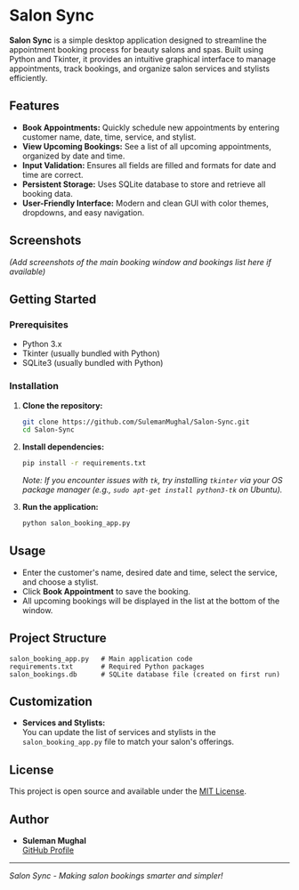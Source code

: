 # Salon Sync

**Salon Sync** is a simple desktop application designed to streamline the appointment booking process for beauty salons and spas. Built using Python and Tkinter, it provides an intuitive graphical interface to manage appointments, track bookings, and organize salon services and stylists efficiently.

## Features

- **Book Appointments:** Quickly schedule new appointments by entering customer name, date, time, service, and stylist.
- **View Upcoming Bookings:** See a list of all upcoming appointments, organized by date and time.
- **Input Validation:** Ensures all fields are filled and formats for date and time are correct.
- **Persistent Storage:** Uses SQLite database to store and retrieve all booking data.
- **User-Friendly Interface:** Modern and clean GUI with color themes, dropdowns, and easy navigation.

## Screenshots

*(Add screenshots of the main booking window and bookings list here if available)*

## Getting Started

### Prerequisites

- Python 3.x
- Tkinter (usually bundled with Python)
- SQLite3 (usually bundled with Python)

### Installation

1. **Clone the repository:**
   ```bash
   git clone https://github.com/SulemanMughal/Salon-Sync.git
   cd Salon-Sync
   ```

2. **Install dependencies:**
   ```bash
   pip install -r requirements.txt
   ```
   *Note: If you encounter issues with `tk`, try installing `tkinter` via your OS package manager (e.g., `sudo apt-get install python3-tk` on Ubuntu).*

3. **Run the application:**
   ```bash
   python salon_booking_app.py
   ```

## Usage

- Enter the customer's name, desired date and time, select the service, and choose a stylist.
- Click **Book Appointment** to save the booking.
- All upcoming bookings will be displayed in the list at the bottom of the window.

## Project Structure

```
salon_booking_app.py   # Main application code
requirements.txt       # Required Python packages
salon_bookings.db      # SQLite database file (created on first run)
```

## Customization

- **Services and Stylists:**  
  You can update the list of services and stylists in the `salon_booking_app.py` file to match your salon's offerings.

## License

This project is open source and available under the [MIT License](LICENSE).

## Author

- **Suleman Mughal**  
  [GitHub Profile](https://github.com/SulemanMughal)

---

*Salon Sync - Making salon bookings smarter and simpler!*
